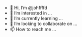 - 👋 Hi, I’m @johffffd
- 👀 I’m interested in ...
- 🌱 I’m currently learning ...
- 💞️ I’m looking to collaborate on ...
- 📫 How to reach me ...

<!---
johffffd/johffffd is a ✨ special ✨ repository because its `README.md` (this file) appears on your GitHub profile.
You can click the Preview link to take a look at your changes.
--->
